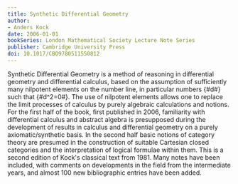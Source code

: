 ```yaml
---
title: Synthetic Differential Geometry
author:
- Anders Kock
date: 2006-01-01
bookSeries: London Mathematical Society Lecture Note Series
publisher: Cambridge University Press
doi: 10.1017/CBO9780511550812
---
```


Synthetic Differential Geometry is a method of reasoning in differential geometry and differential calculus, based on the assumption of sufficiently many nilpotent elements on the number line, in particular numbers {#d#} such that {#d^2=0#}. The use of nilpotent elements allows one to replace the limit processes of calculus by purely algebraic calculations and notions. For the first half of the book, first published in 2006, familiarity with differential calculus and abstract algebra is presupposed during the development of results in calculus and differential geometry on a purely axiomatic/synthetic basis. In the second half basic notions of category theory are presumed in the construction of suitable Cartesian closed categories and the interpretation of logical formulae within them. This is a second edition of Kock's classical text from 1981. Many notes have been included, with comments on developments in the field from the intermediate years, and almost 100 new bibliographic entries have been added.
